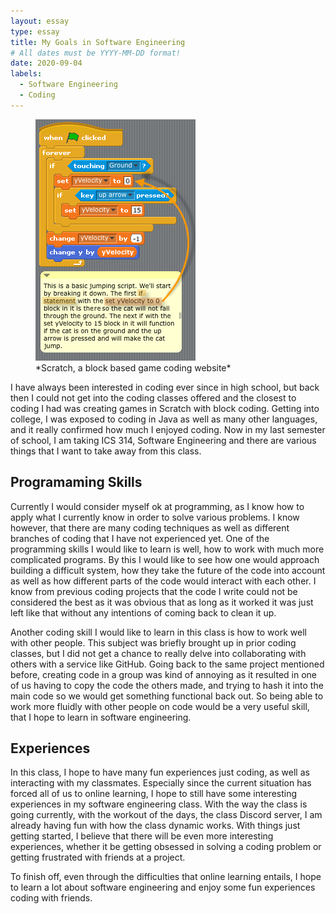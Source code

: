 ```yaml
---
layout: essay
type: essay
title: My Goals in Software Engineering
# All dates must be YYYY-MM-DD format!
date: 2020-09-04
labels:
  - Software Engineering
  - Coding
---
```

<figure>
<img class="ui left image" src="../images/scratch.png">
<figcaption>*Scratch, a block based game coding website*</figcaption>
</figure>

I have always been interested in coding ever since in high school, but back then I could not get into the coding classes offered and the closest to coding I had was creating games in Scratch with block coding. Getting into college, I was exposed to coding in Java as well as many other languages, and it really confirmed how much I enjoyed coding. Now in my last semester of school, I am taking ICS 314, Software Engineering and there are various things that I want to take away from this class.

## Programaming Skills

Currently I would consider myself ok at programming, as I know how to apply what I currently know in order to solve various problems. I know however, that there are many coding techniques as well as different branches of coding that I have not experienced yet. One of the programming skills I would like to learn is well, how to work with much more complicated programs. By this I would like to see how one would approach building a difficult system, how they take the future of the code into account as well as how different parts of the code would interact with each other. I know from previous coding projects that the code I write could not be considered the best as it was obvious that as long as it worked it was just left like that without any intentions of coming back to clean it up.

Another coding skill I would like to learn in this class is how to work well with other people. This subject was briefly brought up in prior coding classes, but I did not get a chance to really delve into collaborating with others with a service like GitHub. Going back to the same project mentioned before, creating code in a group was kind of annoying as it resulted in one of us having to copy the code the others made, and trying to hash it into the main code so we would get something functional back out. So being able to work more fluidly with other people on code would be a very useful skill, that I hope to learn in software engineering.

## Experiences

In this class, I hope to have many fun experiences just coding, as well as interacting with my classmates. Especially since the current situation has forced all of us to online learning, I hope to still have some interesting experiences in my software engineering class. With the way the class is going currently, with the workout of the days, the class Discord server, I am already having fun with how the class dynamic works. With things just getting started, I believe that there will be even more interesting experiences, whether it be getting obsessed in solving a coding problem or getting frustrated with friends at a project.


To finish off, even through the difficulties that online learning entails, I hope to learn a lot about software engineering and enjoy some fun experiences coding with friends.


